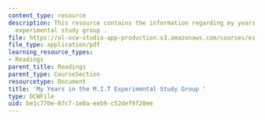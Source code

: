 ```yaml
---
content_type: resource
description: This resource contains the information regarding my years in the M.I.T
  experimental study group .
file: https://ol-ocw-studio-app-production.s3.amazonaws.com/courses/es-291-learning-seminar-experiments-in-education-spring-2003/be1c770e07c71e8aeeb9c52def9f20ee_MITES_291S03_Valley_fnl.pdf
file_type: application/pdf
learning_resource_types:
- Readings
parent_title: Readings
parent_type: CourseSection
resourcetype: Document
title: 'My Years in the M.I.T Experimental Study Group '
type: OCWFile
uid: be1c770e-07c7-1e8a-eeb9-c52def9f20ee
---
```

